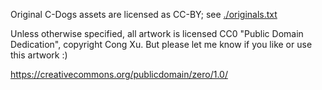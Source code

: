 Original C-Dogs assets are licensed as CC-BY; see [./originals.txt](./originals.txt)

Unless otherwise specified, all artwork is licensed CC0 "Public Domain Dedication", copyright Cong Xu.
But please let me know if you like or use this artwork :)

https://creativecommons.org/publicdomain/zero/1.0/
